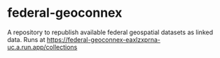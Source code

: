 # federal-geoconnex
A repository to republish available federal geospatial datasets as linked data. Runs at https://federal-geoconnex-eaxlzxprna-uc.a.run.app/collections

